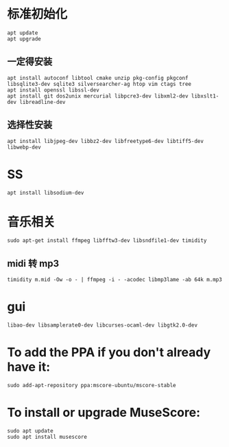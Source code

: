 # 标准初始化

```
apt update
apt upgrade
```

## 一定得安装

```
apt install autoconf libtool cmake unzip pkg-config pkgconf libsqlite3-dev sqlite3 silversearcher-ag htop vim ctags tree
apt install openssl libssl-dev
apt install git dos2unix mercurial libpcre3-dev libxml2-dev libxslt1-dev libreadline-dev
```

## 选择性安装

```
apt install libjpeg-dev libbz2-dev libfreetype6-dev libtiff5-dev libwebp-dev
```

# SS

```
apt install libsodium-dev
```

# 音乐相关

```
sudo apt-get install ffmpeg libfftw3-dev libsndfile1-dev timidity
```

## midi 转 mp3

```
timidity m.mid -Ow -o - | ffmpeg -i - -acodec libmp3lame -ab 64k m.mp3
```

# gui

```
libao-dev libsamplerate0-dev libcurses-ocaml-dev libgtk2.0-dev
```


# To add the PPA if you don't already have it:

```
sudo add-apt-repository ppa:mscore-ubuntu/mscore-stable
```

# To install or upgrade MuseScore:

```
sudo apt update
sudo apt install musescore
```


